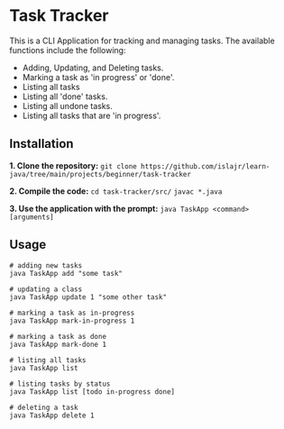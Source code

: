 # Task Tracker

This is a CLI Application for tracking and managing tasks. The available functions include the following:

- Adding, Updating, and Deleting tasks.
- Marking a task as 'in progress' or 'done'.
- Listing all tasks
- Listing all 'done' tasks.
- Listing all undone tasks.
- Listing all tasks that are 'in progress'.

## Installation

**1. Clone the repository:**
    `git clone https://github.com/islajr/learn-java/tree/main/projects/beginner/task-tracker`

**2. Compile the code:**
   `cd task-tracker/src/`
   `javac *.java`

**3. Use the application with the prompt:**
   `java TaskApp <command> [arguments]`

## Usage

```
# adding new tasks
java TaskApp add "some task"

# updating a class
java TaskApp update 1 "some other task"

# marking a task as in-progress
java TaskApp mark-in-progress 1

# marking a task as done
java TaskApp mark-done 1

# listing all tasks
java TaskApp list

# listing tasks by status
java TaskApp list [todo in-progress done]

# deleting a task
java TaskApp delete 1
```